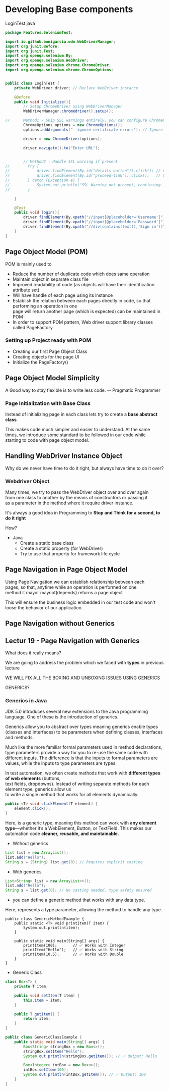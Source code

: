 # Developing Base components

LoginTest.java
```java
package Features.SeleniumTest;

import io.github.bonigarcia.wdm.WebDriverManager;
import org.junit.Before;
import org.junit.Test;
import org.openqa.selenium.By;
import org.openqa.selenium.WebDriver;
import org.openqa.selenium.chrome.ChromeDriver;
import org.openqa.selenium.chrome.ChromeOptions;


public class LoginTest {
    private WebDriver driver; // Declare WebDriver instance

    @Before
    public void Initialize(){
        // Setup ChromeDriver using WebDriverManager
        WebDriverManager.chromedriver().setup();

//      Method1 - Skip SSL warnings entirely, you can configure ChromeOptions:
        ChromeOptions options = new ChromeOptions();
        options.addArguments("--ignore-certificate-errors"); // Ignore SSL warnings

        driver = new ChromeDriver(options);

        driver.navigate().to("Enter URL");


        // Method2 - Handle SSL warning if present
//        try {
//            driver.findElement(By.id("details-button")).click(); // Click on "Advanced"
//            driver.findElement(By.id("proceed-link")).click();   // Click on "Proceed to site"
//        } catch (Exception e) {
//            System.out.println("SSL Warning not present, continuing...");
//        }

    }

    @Test
    public void login(){
        driver.findElement(By.xpath("//input[@placeholder='Username']")).sendKeys("Enter your username");
        driver.findElement(By.xpath("//input[@placeholder='Password']")).sendKeys("Enter your password");
        driver.findElement(By.xpath("//div[contains(text(),'Sign in')]")).click();
    }
}

```

## Page Object Model (POM)

POM is mainly used to  

* Reduce the number of duplicate code which does same operation
* Maintain object in separate class file  
* Improved readability of code (as objects will have their identification attribute set)
* Will have handle of each page using its instance
* Establish the relation between each pages directly in code, so that performing an operation in one  
page will return another page (which is expected) can be maintained in POM
* In order to support POM pattern, Web driver support library classes called PageFactory

### Setting up Project ready with POM

* Creating our first Page Object Class
* Creating objects for the page UI
* Initialize the PageFactory()

## Page Object Model Simplicity

A Good way to stay flexible is to write less code. -- Pragmatic Programmer

### Page Initialization with Base Class

Instead of initializing page in each class lets try to create a **base abstract class**

This makes code much simpler and easier to understand. At the same  
times, we introduce some standard to be followed in our code while  
starting to code with page object model.

## Handling WebDriver Instance Object

Why do we never have time to do it right, but always have time to do it over?

### Webdriver Object

Many times, we try to pass the WebDriver object over and over again  
from one class to another by the means of constructors or passing it  
as a parameter in the method where it require driver instance.

It's always a good idea in Programming to **Stop and Think for a second, to do it right**

How?

* Java
  * Create a static base class
  * Create a static property (for WebDriver)
  * Try to use that property for framework life cycle

## Page Navigation in Page Object Model

Using Page Navigation we can establish relationship between each  
pages, so that, anytime while an operation is performed on one  
method it mayor maynot(depends) returns a page object

This will ensure the business logic embedded in our test code and won't loose the behavior of our application.

## Page Navigation without Generics


## Lectur 19 - Page Navigation with Generics

What does it really means?

We are going to address the problem which we faced with **types** in previous lecture

WE WILL FIX ALL THE BOXING AND
UNBOXING ISSUES USING GENERICS

GENERICS?

### Generics in Java 

JDK 5.0 introduces several new extensions to the Java programming
language. One of these is the introduction of generics.

Generics allow you to abstract over types meaning generics
enable types (classes and interfaces) to be parameters when defining
classes, interfaces and methods.

Much like the more familiar formal parameters used in method
declarations, type parameters provide a way for you to re-use the
same code with different inputs. The difference is that the inputs to
formal parameters are values, while the inputs to type parameters are
types.

In test automation, we often create methods that work with **different types of web elements** (buttons,   
text fields, dropdowns). Instead of writing separate methods for each element type, generics allow us   
to write a single method that works for all elements dynamically.

```java
public <T> void clickElement(T element) {
    element.click();
}
```

Here, **<T>** is a generic type, meaning this method can work with **any element type**—whether it’s a 
WebElement, Button, or TextField. This makes our automation code **cleaner, reusable, and maintainable.**

* Without generics

```java
List list = new ArrayList();
list.add("Hello");
String s = (String) list.get(0); // Requires explicit casting
```

* With generics

```java
List<String> list = new ArrayList<>();
list.add("Hello");
String s = list.get(0); // No casting needed, type safety ensured
```

* you can define a generic method that works with any data type.

Here, <T> represents a type parameter, allowing the method to handle any type.
```
public class GenericMethodExample {
    public static <T> void printItem(T item) {
        System.out.println(item);
    }

    public static void main(String[] args) {
        printItem(100);       // ✅ Works with Integer
        printItem("Hello");   // ✅ Works with String
        printItem(10.5);      // ✅ Works with Double
    }
}
```

* Generic Class

```java
class Box<T> {
    private T item;

    public void setItem(T item) {
        this.item = item;
    }

    public T getItem() {
        return item;
    }
}

public class GenericClassExample {
    public static void main(String[] args) {
        Box<String> stringBox = new Box<>();
        stringBox.setItem("Hello");
        System.out.println(stringBox.getItem()); // ✅ Output: Hello

        Box<Integer> intBox = new Box<>();
        intBox.setItem(100);
        System.out.println(intBox.getItem()); // ✅ Output: 100
    }
}
```